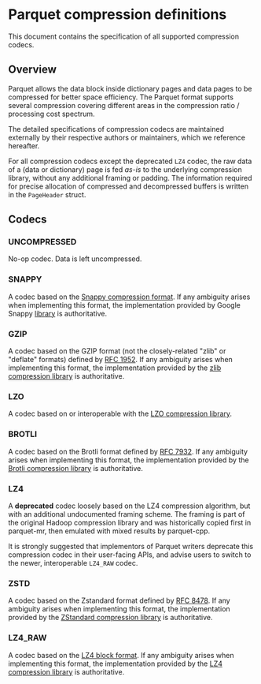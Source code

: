 <!--
  - Licensed to the Apache Software Foundation (ASF) under one
  - or more contributor license agreements.  See the NOTICE file
  - distributed with this work for additional information
  - regarding copyright ownership.  The ASF licenses this file
  - to you under the Apache License, Version 2.0 (the
  - "License"); you may not use this file except in compliance
  - with the License.  You may obtain a copy of the License at
  -
  -   http://www.apache.org/licenses/LICENSE-2.0
  -
  - Unless required by applicable law or agreed to in writing,
  - software distributed under the License is distributed on an
  - "AS IS" BASIS, WITHOUT WARRANTIES OR CONDITIONS OF ANY
  - KIND, either express or implied.  See the License for the
  - specific language governing permissions and limitations
  - under the License.
  -->

# Parquet compression definitions

This document contains the specification of all supported compression codecs.

## Overview

Parquet allows the data block inside dictionary pages and data pages to
be compressed for better space efficiency. The Parquet format supports
several compression covering different areas in the compression ratio /
processing cost spectrum.

The detailed specifications of compression codecs are maintained externally
by their respective authors or maintainers, which we reference hereafter.

For all compression codecs except the deprecated `LZ4` codec, the raw data
of a (data or dictionary) page is fed *as-is* to the underlying compression
library, without any additional framing or padding.  The information required
for precise allocation of compressed and decompressed buffers is written
in the `PageHeader` struct.

## Codecs

### UNCOMPRESSED

No-op codec.  Data is left uncompressed.

### SNAPPY

A codec based on the
[Snappy compression format](https://github.com/google/snappy/blob/master/format_description.txt).
If any ambiguity arises when implementing this format, the implementation
provided by Google Snappy [library](https://github.com/google/snappy/)
is authoritative.

### GZIP

A codec based on the GZIP format (not the closely-related "zlib" or "deflate"
formats) defined by [RFC 1952](https://tools.ietf.org/html/rfc1952).
If any ambiguity arises when implementing this format, the implementation
provided by the [zlib compression library](https://zlib.net/) is authoritative.

### LZO

A codec based on or interoperable with the
[LZO compression library](http://www.oberhumer.com/opensource/lzo/).

### BROTLI

A codec based on the Brotli format defined by
[RFC 7932](https://tools.ietf.org/html/rfc7932).
If any ambiguity arises when implementing this format, the implementation
provided by the  [Brotli compression library](https://github.com/google/brotli)
is authoritative.

### LZ4

A **deprecated** codec loosely based on the LZ4 compression algorithm,
but with an additional undocumented framing scheme.  The framing is part
of the original Hadoop compression library and was historically copied
first in parquet-mr, then emulated with mixed results by parquet-cpp.

It is strongly suggested that implementors of Parquet writers deprecate
this compression codec in their user-facing APIs, and advise users to
switch to the newer, interoperable `LZ4_RAW` codec.

### ZSTD

A codec based on the Zstandard format defined by
[RFC 8478](https://tools.ietf.org/html/rfc8478).  If any ambiguity arises
when implementing this format, the implementation provided by the
[ZStandard compression library](https://facebook.github.io/zstd/)
is authoritative.

### LZ4_RAW

A codec based on the [LZ4 block format](https://github.com/lz4/lz4/blob/dev/doc/lz4_Block_format.md).
If any ambiguity arises when implementing this format, the implementation
provided by the [LZ4 compression library](http://www.lz4.org/) is authoritative.
